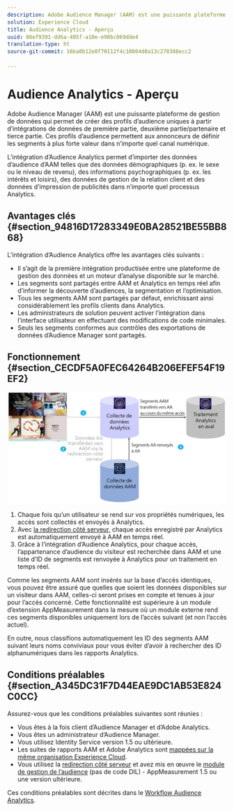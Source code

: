 ```yaml
---
description: Adobe Audience Manager (AAM) est une puissante plateforme de gestion de données qui permet de créer des profils d’audience uniques à partir d’intégrations de données de première partie, deuxième partie/partenaire et tierce partie. Ces profils d’audience permettent aux annonceurs de définir les segments à plus forte valeur dans n’importe quel canal numérique.
solution: Experience Cloud
title: Audience Analytics - Aperçu
uuid: 86ef9391-dd6a-495f-a10e-e98bc069dde4
translation-type: ht
source-git-commit: 16ba0b12e0f70112f4c10804d0a13c278388ecc2

---
```



# Audience Analytics - Aperçu

Adobe Audience Manager (AAM) est une puissante plateforme de gestion de données qui permet de créer des profils d’audience uniques à partir d’intégrations de données de première partie, deuxième partie/partenaire et tierce partie. Ces profils d’audience permettent aux annonceurs de définir les segments à plus forte valeur dans n’importe quel canal numérique.

L’intégration d’Audience Analytics permet d’importer des données d’audience d’AAM telles que des données démographiques (p. ex. le sexe ou le niveau de revenu), des informations psychographiques (p. ex. les intérêts et loisirs), des données de gestion de la relation client et des données d’impression de publicités dans n’importe quel processus Analytics.

## Avantages clés {#section_94816D17283349E0BA28521BE55BB868}

L’intégration d’Audience Analytics offre les avantages clés suivants :

* Il s’agit de la première intégration productisée entre une plateforme de gestion des données et un moteur d’analyse disponible sur le marché.
* Les segments sont partagés entre AAM et Analytics en temps réel afin d’informer la découverte d’audiences, la segmentation et l’optimisation.
* Tous les segments AAM sont partagés par défaut, enrichissant ainsi considérablement les profils clients dans Analytics.
* Les administrateurs de solution peuvent activer l’intégration dans l’interface utilisateur en effectuant des modifications de code minimales.
* Seuls les segments conformes aux contrôles des exportations de données d’Audience Manager sont partagés.

## Fonctionnement {#section_CECDF5A0FEC64264B206EFEF54F19EF2}

![](assets/mc-aud-dataflow.png)

1. Chaque fois qu’un utilisateur se rend sur vos propriétés numériques, les accès sont collectés et envoyés à Analytics.
1. Avec  [la redirection côté serveur](/help/admin/admin/c-server-side-forwarding/ssf.md), chaque accès enregistré par Analytics est automatiquement envoyé à AAM en temps réel.
1. Grâce à l’intégration d’Audience Analytics, pour chaque accès, l’appartenance d’audience du visiteur est recherchée dans AAM et une liste d’ID de segments est renvoyée à Analytics pour un traitement en temps réel.

Comme les segments AAM sont insérés sur la base d’accès identiques, vous pouvez être assuré que quelles que soient les données disponibles sur un visiteur dans AAM, celles-ci seront prises en compte et tenues à jour pour l’accès concerné. Cette fonctionnalité est supérieure à un module d’extension AppMeasurement dans la mesure où un module externe rend ces segments disponibles uniquement lors de l’accès suivant (et non l’accès actuel).

En outre, nous classifions automatiquement les ID des segments AAM suivant leurs noms conviviaux pour vous éviter d’avoir à rechercher des ID alphanumériques dans les rapports Analytics.

## Conditions préalables {#section_A345DC31F7D44EAE9DC1AB53E824C0CC}

Assurez-vous que les conditions préalables suivantes sont réunies :

* Vous êtes à la fois client d’Audience Manager et d’Adobe Analytics.
* Vous êtes un administrateur d’Audience Manager.
* Vous utilisez Identity Service version 1.5 ou ultérieure.
* Les suites de rapports AAM et Adobe Analytics sont [mappées sur la même organisation Experience Cloud](https://marketing.adobe.com/resources/help/fr_FR/mcloud/report-suite-mapping.html).
* Vous utilisez la [redirection côté serveur](/help/admin/admin/c-server-side-forwarding/ssf.md) et avez mis en œuvre le [module de gestion de l’audience](https://docs.adobe.com/content/help/fr-FR/audience-manager/user-guide/implementation-integration-guides/integration-other-solutions/audience-management-module.html) (pas de code DIL) - AppMeasurement 1.5 ou une version ultérieure.

Ces conditions préalables sont décrites dans le [Workflow Audience Analytics](/help/integrate/c-audience-analytics/c-workflow/audiences-workflow.md).

